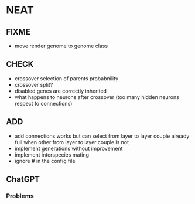 # NEAT

## FIXME

- move render genome to genome class

## CHECK

- crossover selection of parents probabnility
- crossover split?
- disabled genes are correctly inherited
- what happens to neurons after crossover (too many hidden neurons respect to connections)

## ADD

- add connections works but can select from layer to layer couple already full when other from layer to layer couple is not
- implement generations without improvement
- implement interspecies mating
- ignore # in the config file

## ChatGPT

### Problems
